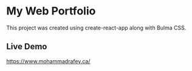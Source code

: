 # My Web Portfolio

This project was created using create-react-app along with Bulma CSS.

## Live Demo

https://www.mohammadrafey.ca/
